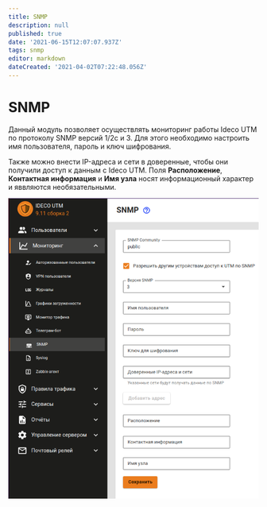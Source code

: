 ```yaml
---
title: SNMP
description: null
published: true
date: '2021-06-15T12:07:07.937Z'
tags: snmp
editor: markdown
dateCreated: '2021-04-02T07:22:48.056Z'
---
```


# SNMP

Данный модуль позволяет осуществлять мониторинг работы Ideco UTM по протоколу SNMP версий 1/2c и 3. Для этого необходимо настроить имя пользователя, пароль и ключ шифрования.

Также можно внести IP-адреса и сети в доверенные, чтобы они получили доступ к данным с Ideco UTM. Поля **Расположение**, **Контактная информация** и **Имя узла** носят информационный характер и яввляются необязательными.

![snmp.png](../../.gitbook/assets/snmp.png)

